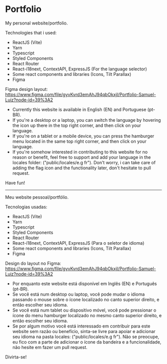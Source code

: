 # Portfolio
My personal website/portfolio.

Technologies that i used:

- ReactJS (Vite)
- Yarn
- Typescript
- Styled Components
- React Router
- React-i18next, ContextAPI, ExpressJS (For the language selector)
- Some react components and libraries (Icons, Tilt Parallax) 
- Figma

Figma design layout: https://www.figma.com/file/gyvKvrd3emAhJ94qbOkxjI/Portfolio-Samuel-Luiz?node-id=39%3A2

- Currently this website is available in English (EN) and Portuguese (pt-BR).
- If you're a desktop or a laptop, you can switch the language by hovering the icon up there in the top right corner, and then click on your language.
- If you're on a tablet or a mobile device, you can press the hamburger menu located in the same top right corner, and then click on your language.
- If you're somehow interested in contributing to this website for no reason or benefit, 
feel free to support and add your language in the locales folder: ("public/locales/e.g fr").
Don't worry, i can take care of adding the flag icon and the functionality later, don't hesitate to pull request.

Have fun!

-------------------------------------------------------------------------------------------------------------------

Meu website pessoal/portfólio.

Tecnologias usadas:

- ReactJS (Vite)
- Yarn
- Typescript
- Styled Components
- React Router
- React-i18next, ContextAPI, ExpressJS (Para o seletor de idioma)
- Some react components and libraries (Icons, Tilt Parallax) 
- Figma

Design do layout no Figma: https://www.figma.com/file/gyvKvrd3emAhJ94qbOkxjI/Portfolio-Samuel-Luiz?node-id=39%3A2

- Por enquanto este website está disponível em Inglês (EN) e Português (pt-BR).
- Se você está num desktop ou laptop, você pode mudar o idioma passando o mouse sobre o ícone localizado no canto superior direito, e então escolher seu idioma.
- Se você está num tablet ou dispositivo móvel, você pode pressionar o ícone do menu hamburger localizado no mesmo canto superior direito, e então escolher seu idioma.
- Se por algum motivo você está interessado em contribuir para este website sem razão ou benefício,
sinta-se livre para apoiar e adicionar seu idioma na pasta locales: ("public/locales/e.g fr").
Não se preocupe, eu fico com a parte de adicionar o ícone da bandeira e a funcionalidade, não hesite em fazer um pull request.

Divirta-se!
